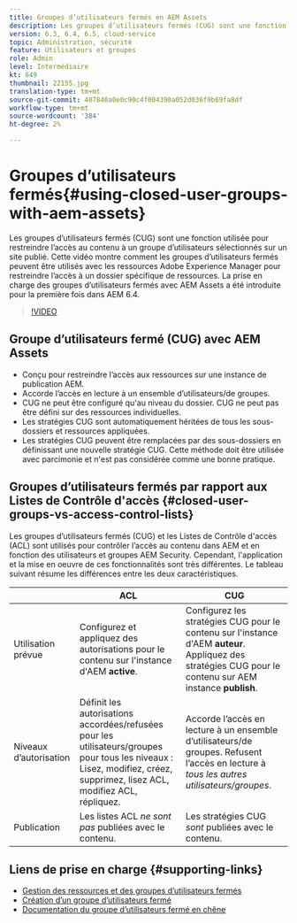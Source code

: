 ```yaml
---
title: Groupes d’utilisateurs fermés en AEM Assets
description: Les groupes d’utilisateurs fermés (CUG) sont une fonction utilisée pour restreindre l’accès au contenu à un groupe d’utilisateurs sélectionnés sur un site publié. Cette vidéo montre comment les groupes d’utilisateurs fermés peuvent être utilisés avec les ressources Adobe Experience Manager pour restreindre l’accès à un dossier spécifique de ressources.
version: 6.3, 6.4, 6.5, cloud-service
topic: Administration, sécurité
feature: Utilisateurs et groupes
role: Admin
level: Intermédiaire
kt: 649
thumbnail: 22155.jpg
translation-type: tm+mt
source-git-commit: 407840a0e0c90c4f004390a052d036f9b69fa8df
workflow-type: tm+mt
source-wordcount: '384'
ht-degree: 2%

---
```



# Groupes d’utilisateurs fermés{#using-closed-user-groups-with-aem-assets}

Les groupes d’utilisateurs fermés (CUG) sont une fonction utilisée pour restreindre l’accès au contenu à un groupe d’utilisateurs sélectionnés sur un site publié. Cette vidéo montre comment les groupes d’utilisateurs fermés peuvent être utilisés avec les ressources Adobe Experience Manager pour restreindre l’accès à un dossier spécifique de ressources. La prise en charge des groupes d’utilisateurs fermés avec AEM Assets a été introduite pour la première fois dans AEM 6.4.

>[!VIDEO](https://video.tv.adobe.com/v/22155?quality=12&learn=on)

## Groupe d’utilisateurs fermé (CUG) avec AEM Assets

* Conçu pour restreindre l’accès aux ressources sur une instance de publication AEM.
* Accorde l’accès en lecture à un ensemble d’utilisateurs/de groupes.
* CUG ne peut être configuré qu&#39;au niveau du dossier. CUG ne peut pas être défini sur des ressources individuelles.
* Les stratégies CUG sont automatiquement héritées de tous les sous-dossiers et ressources appliquées.
* Les stratégies CUG peuvent être remplacées par des sous-dossiers en définissant une nouvelle stratégie CUG. Cette méthode doit être utilisée avec parcimonie et n&#39;est pas considérée comme une bonne pratique.

## Groupes d’utilisateurs fermés par rapport aux Listes de Contrôle d&#39;accès {#closed-user-groups-vs-access-control-lists}

Les groupes d’utilisateurs fermés (CUG) et les Listes de Contrôle d&#39;accès (ACL) sont utilisés pour contrôler l’accès au contenu dans AEM et en fonction des utilisateurs et groupes AEM Security. Cependant, l&#39;application et la mise en oeuvre de ces fonctionnalités sont très différentes. Le tableau suivant résume les différences entre les deux caractéristiques.

|  | ACL | CUG |
| ----------------- | -------------------------------------------------------------------------------------------------------------------------------- | ----------------------------------------------------------------------------------------------------------------------------- |
| Utilisation prévue | Configurez et appliquez des autorisations pour le contenu sur l&#39;instance d&#39;AEM **active**. | Configurez les stratégies CUG pour le contenu sur l&#39;instance d&#39;AEM **auteur**. Appliquez des stratégies CUG pour le contenu sur AEM instance **publish**. |
| Niveaux d’autorisation | Définit les autorisations accordées/refusées pour les utilisateurs/groupes pour tous les niveaux : Lisez, modifiez, créez, supprimez, lisez ACL, modifiez ACL, répliquez. | Accorde l’accès en lecture à un ensemble d’utilisateurs/de groupes. Refusent l’accès en lecture à *tous les autres utilisateurs/groupes*. |
| Publication | Les listes ACL *ne sont pas* publiées avec le contenu. | Les stratégies CUG *sont* publiées avec le contenu. |

## Liens de prise en charge {#supporting-links}

* [Gestion des ressources et des groupes d’utilisateurs fermés](https://experienceleague.adobe.com/docs/experience-manager-65/assets/managing/manage-assets.html?lang=en#closed-user-group)
* [Création d’un groupe d’utilisateurs fermé](https://experienceleague.adobe.com/docs/experience-manager-65/administering/security/cug.html)
* [Documentation du groupe d’utilisateurs fermé en chêne](https://jackrabbit.apache.org/oak/docs/security/authorization/cug.html)
